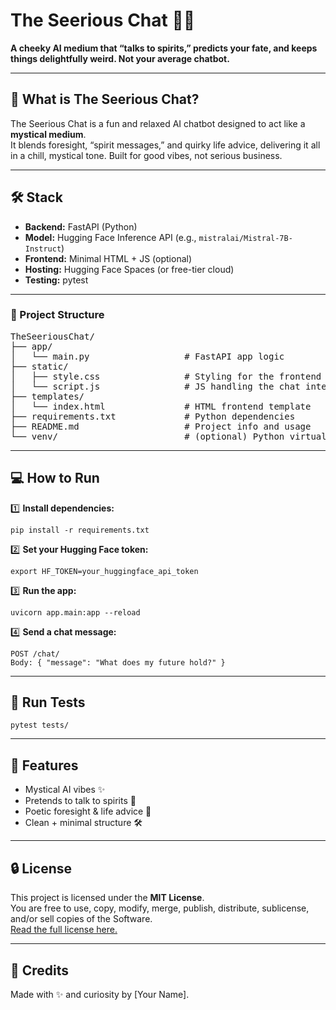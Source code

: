 
# The Seerious Chat 🔮👻

**A cheeky AI medium that “talks to spirits,” predicts your fate, and keeps things delightfully weird. Not your average chatbot.**

---

## 🚀 What is The Seerious Chat?

The Seerious Chat is a fun and relaxed AI chatbot designed to act like a **mystical medium**.  
It blends foresight, “spirit messages,” and quirky life advice, delivering it all in a chill, mystical tone. Built for good vibes, not serious business.

---

## 🛠️ Stack

- **Backend:** FastAPI (Python)
- **Model:** Hugging Face Inference API (e.g., `mistralai/Mistral-7B-Instruct`)
- **Frontend:** Minimal HTML + JS (optional)
- **Hosting:** Hugging Face Spaces (or free-tier cloud)
- **Testing:** pytest

---
### 📁 Project Structure

<pre>
TheSeeriousChat/
├── app/
│   └── main.py                  # FastAPI app logic
├── static/
│   ├── style.css                # Styling for the frontend
│   └── script.js                # JS handling the chat interaction
├── templates/
│   └── index.html               # HTML frontend template
├── requirements.txt             # Python dependencies
├── README.md                    # Project info and usage
└── venv/                        # (optional) Python virtual environment
</pre>
---

## 💻 How to Run

1️⃣ **Install dependencies:**

```
pip install -r requirements.txt
```

2️⃣ **Set your Hugging Face token:**

```
export HF_TOKEN=your_huggingface_api_token
```

3️⃣ **Run the app:**

```
uvicorn app.main:app --reload
```

4️⃣ **Send a chat message:**

```
POST /chat/
Body: { "message": "What does my future hold?" }
```

---

## 🧪 Run Tests

```
pytest tests/
```

---

## 🌟 Features

- Mystical AI vibes ✨
- Pretends to talk to spirits 👻
- Poetic foresight & life advice 🌙
- Clean + minimal structure 🛠️

---

## 🔒 License

This project is licensed under the **MIT License**.  
You are free to use, copy, modify, merge, publish, distribute, sublicense, and/or sell copies of the Software.  
[Read the full license here.](https://opensource.org/licenses/MIT)

---

## 🙌 Credits

Made with ✨ and curiosity by [Your Name].
